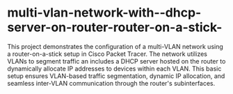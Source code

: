 # multi-vlan-network-with--dhcp-server-on-router-router-on-a-stick-
This project demonstrates the configuration of a multi-VLAN network using a router-on-a-stick setup in Cisco Packet Tracer. The network utilizes VLANs to segment traffic an includes a DHCP server hosted on the router to dynamically allocate IP addresses to devices within each VLAN.
This basic setup ensures VLAN-based traffic segmentation, dynamic IP allocation, and seamless inter-VLAN communication through the router's subinterfaces.
